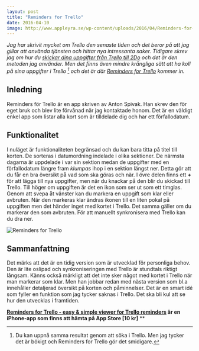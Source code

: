 ```yaml
---
layout: post
title: "Reminders for Trello"
date: 2016-04-10
image: http://www.appleyra.se/wp-content/uploads/2016/04/Reminders-for-Trello-banner.jpeg
---
```


*Jag har skrivit mycket om Trello den senaste tiden och det beror på att jag gillar att använda tjänsten och hittar nya intressanta saker. Tidigare skrev jag om hur du [skickar dina uppgifter från Trello till 2Do](http://www.appleyra.se/genomgangar/skicka-uppgifter-fran-trello-till-2do/) och det är den metoden jag använder. Men det finns även mindre krångliga sätt att ha koll på sina uppgifter i Trello [^1] och det är där [Reminders for Trello](https://itunes.apple.com/se/app/reminders-for-trello-easy/id1079263891?mt=8&uo=4&at=10lKZy&ct=twitter) kommer in.*

[^1]: Du kan uppnå samma resultat genom att söka i Trello. Men jag tycker det är bökigt och Reminders for Trello gör det smidigare. 

## Inledning

Reminders för Trello är en app skriven av Anton Spivak. Han skrev den för eget bruk och blev lite förvånad när jag kontaktade honom. Det är en väldigt enkel app som listar alla kort som är tilldelade dig och har ett förfallodatum.

## Funktionalitet

I nuläget är funktionaliteten begränsad och du kan bara titta på titel till korten. De sorteras i datumordning indelade i olika sektioner. De närmsta dagarna är uppdelade i var sin sektion medan de uppgifter med en förfallodatum längre fram *klumpas* ihop i en sektion längst ner. Detta gör att du får en bra översikt på vad som ska göras och när. I övre delen finns ett **+** för att lägga till nya uppgifter, men när du knackar på den blir du skickad till Trello. Till höger om uppgiften är det en ikon som ser ut som ett timglas. Genom att svepa åt vänster kan du markera en uppgift som klar eller avbruten. När den markeras klar ändras ikonen till en liten pokal på uppgiften men det händer inget med kortet i Trello. Det samma gäller om du markerar den som avbruten. För att manuellt synkronisera med Trello kan du dra ner.

![Reminders for Trello](http://www.appleyra.se/wp-content/uploads/2016/04/Reminders-for-Trello.jpeg)

## Sammanfattning 

Det märks att det är en tidig version som är utvecklad för personliga behov. Den är lite oslipad och synkroniseringen med Trello är stundtals riktigt långsam. Känns också märkligt att det inte sker något med kortet i Trello när man markerar som klar. Men han jobbar redan med nästa version som bl.a innehåller detaljerad översikt på korten och påminnelser. Det är en smart idé som fyller en funktion som jag tycker saknas i Trello. Det ska bli kul att se hur den utvecklas i framtiden.

**[Reminders for Trello - easy & simple viewer for Trello reminders](https://itunes.apple.com/se/app/reminders-for-trello-easy/id1079263891?mt=8&uo=4&at=10lKZy&ct=appleyra) är en iPhone-app som finns att hämta på App Store [10 kr]**
**
